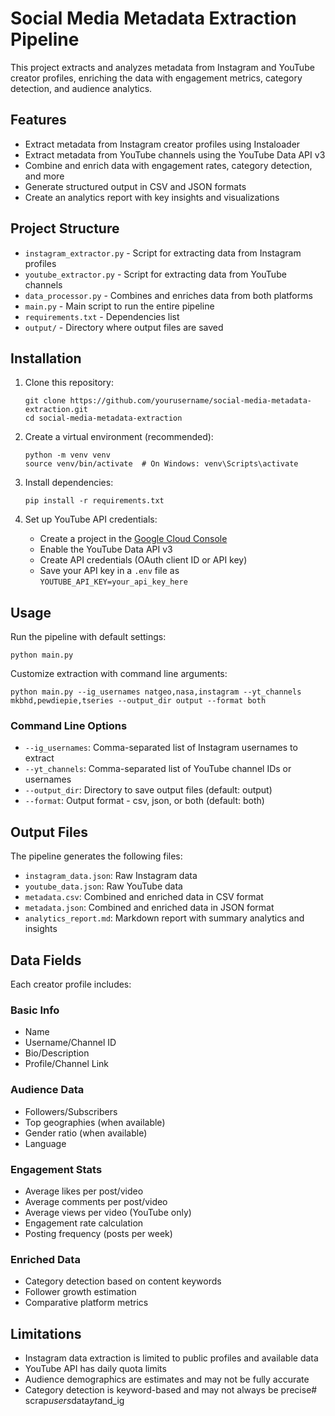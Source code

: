 # Social Media Metadata Extraction Pipeline

This project extracts and analyzes metadata from Instagram and YouTube creator profiles, enriching the data with engagement metrics, category detection, and audience analytics.

## Features

- Extract metadata from Instagram creator profiles using Instaloader
- Extract metadata from YouTube channels using the YouTube Data API v3
- Combine and enrich data with engagement rates, category detection, and more
- Generate structured output in CSV and JSON formats
- Create an analytics report with key insights and visualizations

## Project Structure

- `instagram_extractor.py` - Script for extracting data from Instagram profiles
- `youtube_extractor.py` - Script for extracting data from YouTube channels
- `data_processor.py` - Combines and enriches data from both platforms
- `main.py` - Main script to run the entire pipeline
- `requirements.txt` - Dependencies list
- `output/` - Directory where output files are saved

## Installation

1. Clone this repository:
   ```
   git clone https://github.com/yourusername/social-media-metadata-extraction.git
   cd social-media-metadata-extraction
   ```

2. Create a virtual environment (recommended):
   ```
   python -m venv venv
   source venv/bin/activate  # On Windows: venv\Scripts\activate
   ```

3. Install dependencies:
   ```
   pip install -r requirements.txt
   ```

4. Set up YouTube API credentials:
   - Create a project in the [Google Cloud Console](https://console.cloud.google.com/)
   - Enable the YouTube Data API v3
   - Create API credentials (OAuth client ID or API key)
   - Save your API key in a `.env` file as `YOUTUBE_API_KEY=your_api_key_here`

## Usage

Run the pipeline with default settings:

```
python main.py
```

Customize extraction with command line arguments:

```
python main.py --ig_usernames natgeo,nasa,instagram --yt_channels mkbhd,pewdiepie,tseries --output_dir output --format both
```

### Command Line Options

- `--ig_usernames`: Comma-separated list of Instagram usernames to extract
- `--yt_channels`: Comma-separated list of YouTube channel IDs or usernames
- `--output_dir`: Directory to save output files (default: output)
- `--format`: Output format - csv, json, or both (default: both)

## Output Files

The pipeline generates the following files:

- `instagram_data.json`: Raw Instagram data
- `youtube_data.json`: Raw YouTube data
- `metadata.csv`: Combined and enriched data in CSV format
- `metadata.json`: Combined and enriched data in JSON format
- `analytics_report.md`: Markdown report with summary analytics and insights

## Data Fields

Each creator profile includes:

### Basic Info
- Name
- Username/Channel ID
- Bio/Description
- Profile/Channel Link

### Audience Data
- Followers/Subscribers
- Top geographies (when available)
- Gender ratio (when available)
- Language

### Engagement Stats
- Average likes per post/video
- Average comments per post/video
- Average views per video (YouTube only)
- Engagement rate calculation
- Posting frequency (posts per week)

### Enriched Data
- Category detection based on content keywords
- Follower growth estimation
- Comparative platform metrics

## Limitations

- Instagram data extraction is limited to public profiles and available data
- YouTube API has daily quota limits
- Audience demographics are estimates and may not be fully accurate
- Category detection is keyword-based and may not always be precise#   s c r a p _ u s e r s _ d a t a _ y t _ a n d _ i g  
 